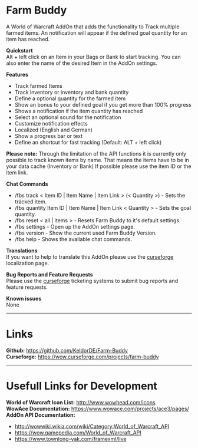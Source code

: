 # Farm Buddy


A World of Warcraft AddOn that adds the functionality to Track multiple farmed items. An notification will appear if the defined goal quantity for an item has reached.

**Quickstart**  
Alt + left click on an Item in your Bags or Bank to start tracking.
You can also enter the name of the desired Item in the AddOn settings.

**Features**  
* Track farmed Items
* Track inventory or inventory and bank quantity
* Define a optional quantity for the farmed item
* Show an bonus to your defined goal if you get more than 100% progress
* Shows a notification if the item quantity has reached
* Select an optional sound for the notification
* Customize notification effects
* Localized (English and German)
* Show a progress bar or text
* Define an shortcut for fast tracking (Default: ALT + left click)

**Please note:** Through the limitation of the API functions it is currently only possible to track known items by name. That means the items have to be in your data cache (Inventory or Bank)
If possible please use the item ID or the item link.

**Chat Commands**  
* /fbs track < Item ID | Item Name | Item Link > (< Quantity >) - Sets the tracked item.
* /fbs quantity Item ID | Item Name | Item Link < Quantity > - Sets the goal quantity.
* /fbs reset < all | items > - Resets Farm Buddy to it's default settings.
* /fbs settings - Open up the AddOn settings page.
* /fbs version - Show the current used Farm Buddy Version.
* /fbs help - Shows the available chat commands.

**Translations**  
If you want to help to translate this AddOn please use the [curseforge](https://wow.curseforge.com/projects/farm-buddy/localization) localization page.

**Bug Reports and Feature Requests**  
Please use the [curseforge](https://wow.curseforge.com/projects/farm-buddy/issues) ticketing systems to submit bug reports and feature requests.

**Known issues**  
None

---
# Links
**Github:** https://github.com/KeldorDE/Farm-Buddy  
**Curseforge:** https://wow.curseforge.com/projects/farm-buddy

---
# Usefull Links for Development
**World of Warcraft Icon List:** http://www.wowhead.com/icons  
**WowAce Documentation:** https://www.wowace.com/projects/ace3/pages/
**AddOn API Documentation:**
* http://wowwiki.wikia.com/wiki/Category:World_of_Warcraft_API
* https://wow.gamepedia.com/World_of_Warcraft_API
* https://www.townlong-yak.com/framexml/live
